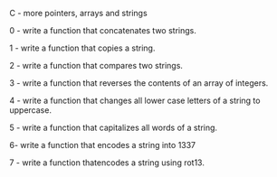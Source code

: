 C - more pointers, arrays and strings

0 - write a function that concatenates two strings.

1 - write a function that copies a string.

2 - write a function that compares two strings.

3 - write a function that reverses the contents of an array of integers.

4 - write a function that changes all lower case letters of a string to uppercase.

5 - write a function that capitalizes all words of a string.

6- write a function that encodes a string into 1337

7 - write a function thatencodes a string using rot13.
